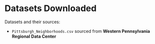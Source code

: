 # Datasets Downloaded

Datasets and their sources:
- `Pittsburgh_Neighborhoods.csv` sourced from **Western Pennsylvania Regional Data Center**